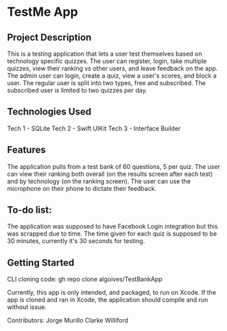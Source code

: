
# TestMe App

## Project Description

This is a testing application that lets a user test themselves based on technology specific quizzes. The user can register, login, take multiple quizzes, view their ranking vs other users, and leave feedback on the app. The admin user can login, create a quiz, view a user's scores, and block a user. The regular user is split into two types, free and subscribed. The subscribed user is limited to two quizzes per day.

## Technologies Used

Tech 1 - SQLite Tech 2 - Swift UIKit Tech 3 - Interface Builder

## Features

The application pulls from a test bank of 60 questions, 5 per quiz. The user can view their ranking both overall (on the results screen after each test) and by technology (on the ranking screen). The user can use the microphone on their phone to dictate their feedback.

## To-do list:

The application was supposed to have Facebook Login integration but this was scrapped due to time. The time given for each quiz is supposed to be 30 minutes, currently it's 30 seconds for testing.

## Getting Started

CLI cloning code: gh repo clone algoives/TestBankApp

Currently, this app is only intended, and packaged, to run on Xcode. If the app is cloned and ran in Xcode, the application should compile and run without issue.

Contributors: Jorge Murillo Clarke Williford
